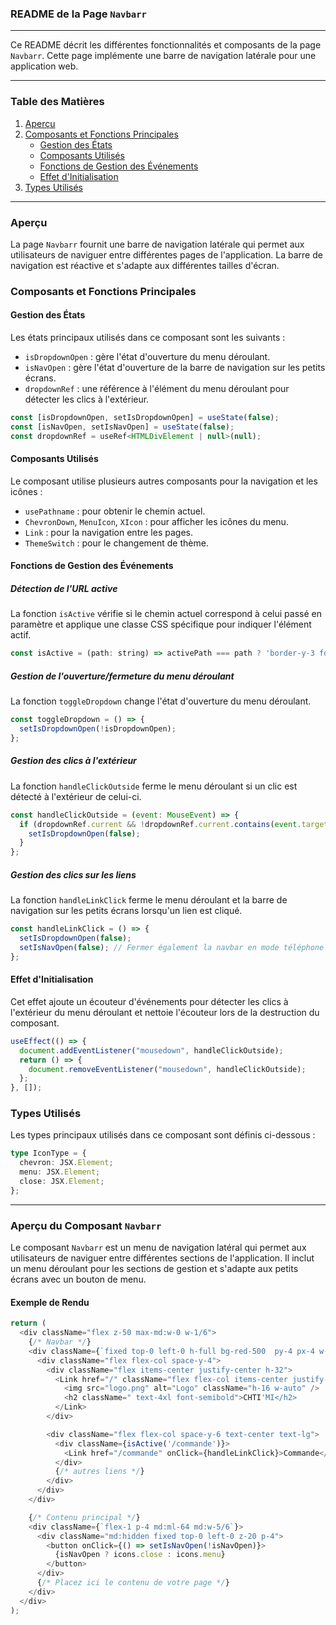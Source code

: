 ### README de la Page `Navbarr`

---

Ce README décrit les différentes fonctionnalités et composants de la page `Navbarr`. Cette page implémente une barre de navigation latérale pour une application web.

---

### Table des Matières

1. [Aperçu](#aperçu)
2. [Composants et Fonctions Principales](#composants-et-fonctions-principales)
    - [Gestion des États](#gestion-des-états)
    - [Composants Utilisés](#composants-utilisés)
    - [Fonctions de Gestion des Événements](#fonctions-de-gestion-des-événements)
    - [Effet d'Initialisation](#effet-dinitialisation)
3. [Types Utilisés](#types-utilisés)

---

### Aperçu

La page `Navbarr` fournit une barre de navigation latérale qui permet aux utilisateurs de naviguer entre différentes pages de l'application. La barre de navigation est réactive et s'adapte aux différentes tailles d'écran.

### Composants et Fonctions Principales

#### Gestion des États

Les états principaux utilisés dans ce composant sont les suivants :
- `isDropdownOpen` : gère l'état d'ouverture du menu déroulant.
- `isNavOpen` : gère l'état d'ouverture de la barre de navigation sur les petits écrans.
- `dropdownRef` : une référence à l'élément du menu déroulant pour détecter les clics à l'extérieur.

```js
const [isDropdownOpen, setIsDropdownOpen] = useState(false);
const [isNavOpen, setIsNavOpen] = useState(false);
const dropdownRef = useRef<HTMLDivElement | null>(null);
```

#### Composants Utilisés

Le composant utilise plusieurs autres composants pour la navigation et les icônes :
- `usePathname` : pour obtenir le chemin actuel.
- `ChevronDown`, `MenuIcon`, `XIcon` : pour afficher les icônes du menu.
- `Link` : pour la navigation entre les pages.
- `ThemeSwitch` : pour le changement de thème.

#### Fonctions de Gestion des Événements

##### Détection de l'URL active

La fonction `isActive` vérifie si le chemin actuel correspond à celui passé en paramètre et applique une classe CSS spécifique pour indiquer l'élément actif.

```js
const isActive = (path: string) => activePath === path ? 'border-y-3 font-semibold' : '';
```

##### Gestion de l'ouverture/fermeture du menu déroulant

La fonction `toggleDropdown` change l'état d'ouverture du menu déroulant.

```js
const toggleDropdown = () => {
  setIsDropdownOpen(!isDropdownOpen);
};
```

##### Gestion des clics à l'extérieur

La fonction `handleClickOutside` ferme le menu déroulant si un clic est détecté à l'extérieur de celui-ci.

```js
const handleClickOutside = (event: MouseEvent) => {
  if (dropdownRef.current && !dropdownRef.current.contains(event.target as Node)) {
    setIsDropdownOpen(false);
  }
};
```

##### Gestion des clics sur les liens

La fonction `handleLinkClick` ferme le menu déroulant et la barre de navigation sur les petits écrans lorsqu'un lien est cliqué.

```js
const handleLinkClick = () => {
  setIsDropdownOpen(false);
  setIsNavOpen(false); // Fermer également la navbar en mode téléphone
};
```

#### Effet d'Initialisation

Cet effet ajoute un écouteur d'événements pour détecter les clics à l'extérieur du menu déroulant et nettoie l'écouteur lors de la destruction du composant.

```js
useEffect(() => {
  document.addEventListener("mousedown", handleClickOutside);
  return () => {
    document.removeEventListener("mousedown", handleClickOutside);
  };
}, []);
```

### Types Utilisés

Les types principaux utilisés dans ce composant sont définis ci-dessous :

```ts
type IconType = {
  chevron: JSX.Element;
  menu: JSX.Element;
  close: JSX.Element;
};
```

---

### Aperçu du Composant `Navbarr`

Le composant `Navbarr` est un menu de navigation latéral qui permet aux utilisateurs de naviguer entre différentes sections de l'application. Il inclut un menu déroulant pour les sections de gestion et s'adapte aux petits écrans avec un bouton de menu.

#### Exemple de Rendu

```js
return (
  <div className="flex z-50 max-md:w-0 w-1/6">
    {/* Navbar */}
    <div className={`fixed top-0 left-0 h-full bg-red-500  py-4 px-4 w-64 md:w-1/6 z-10 transform ${isNavOpen ? "translate-x-0" : "-translate-x-full"} md:translate-x-0 transition-transform duration-300 overflow-y-auto `}>
      <div className="flex flex-col space-y-4">
        <div className="flex items-center justify-center h-32">
          <Link href="/" className="flex flex-col items-center justify-center space-y-2" onClick={handleLinkClick}>
            <img src="logo.png" alt="Logo" className="h-16 w-auto" />
            <h2 className=" text-4xl font-semibold">CHTI'MI</h2>
          </Link>
        </div>

        <div className="flex flex-col space-y-6 text-center text-lg">
          <div className={isActive('/commande')}>
            <Link href="/commande" onClick={handleLinkClick}>Commande</Link>
          </div>
          {/* autres liens */}
        </div>
      </div>
    </div>

    {/* Contenu principal */}
    <div className={`flex-1 p-4 md:ml-64 md:w-5/6`}>
      <div className="md:hidden fixed top-0 left-0 z-20 p-4">
        <button onClick={() => setIsNavOpen(!isNavOpen)}>
          {isNavOpen ? icons.close : icons.menu}
        </button>
      </div>
      {/* Placez ici le contenu de votre page */}
    </div>
  </div>
);
```
